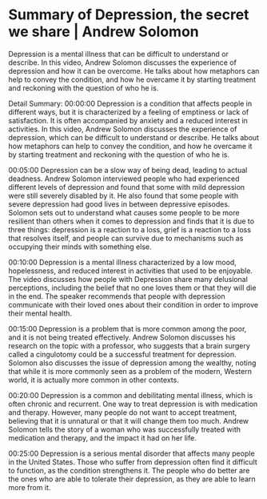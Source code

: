 # Summary of Depression, the secret we share | Andrew Solomon

Depression is a mental illness that can be difficult to understand or describe. In this video, Andrew Solomon discusses the experience of depression and how it can be overcome. He talks about how metaphors can help to convey the condition, and how he overcame it by starting treatment and reckoning with the question of who he is.

Detail Summary: 
00:00:00
Depression is a condition that affects people in different ways, but it is characterized by a feeling of emptiness or lack of satisfaction. It is often accompanied by anxiety and a reduced interest in activities. In this video, Andrew Solomon discusses the experience of depression, which can be difficult to understand or describe. He talks about how metaphors can help to convey the condition, and how he overcame it by starting treatment and reckoning with the question of who he is.

00:05:00
Depression can be a slow way of being dead, leading to actual deadness. Andrew Solomon interviewed people who had experienced different levels of depression and found that some with mild depression were still severely disabled by it. He also found that some people with severe depression had good lives in between depressive episodes. Solomon sets out to understand what causes some people to be more resilient than others when it comes to depression and finds that it is due to three things: depression is a reaction to a loss, grief is a reaction to a loss that resolves itself, and people can survive due to mechanisms such as occupying their minds with something else.

00:10:00
Depression is a mental illness characterized by a low mood, hopelessness, and reduced interest in activities that used to be enjoyable. The video discusses how people with Depression share many delusional perceptions, including the belief that no one loves them or that they will die in the end. The speaker recommends that people with depression communicate with their loved ones about their condition in order to improve their mental health.

00:15:00
Depression is a problem that is more common among the poor, and it is not being treated effectively. Andrew Solomon discusses his research on the topic with a professor, who suggests that a brain surgery called a cingulotomy could be a successful treatment for depression. Solomon also discusses the issue of depression among the wealthy, noting that while it is more commonly seen as a problem of the modern, Western world, it is actually more common in other contexts.

00:20:00
Depression is a common and debilitating mental illness, which is often chronic and recurrent. One way to treat depression is with medication and therapy. However, many people do not want to accept treatment, believing that it is unnatural or that it will change them too much. Andrew Solomon tells the story of a woman who was successfully treated with medication and therapy, and the impact it had on her life.

00:25:00
Depression is a serious mental disorder that affects many people in the United States. Those who suffer from depression often find it difficult to function, as the condition strengthens it. The people who do better are the ones who are able to tolerate their depression, as they are able to learn more from it.

